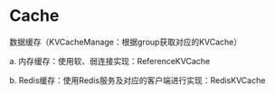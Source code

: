 # Cache

数据缓存（KVCacheManage：根据group获取对应的KVCache）

  a. 内存缓存：使用软、弱连接实现：ReferenceKVCache



  b. Redis缓存：使用Redis服务及对应的客户端进行实现：RedisKVCache



